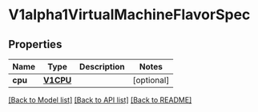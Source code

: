 # V1alpha1VirtualMachineFlavorSpec

## Properties
Name | Type | Description | Notes
------------ | ------------- | ------------- | -------------
**cpu** | [**V1CPU**](V1CPU.md) |  | [optional] 

[[Back to Model list]](../README.md#documentation-for-models) [[Back to API list]](../README.md#documentation-for-api-endpoints) [[Back to README]](../README.md)


